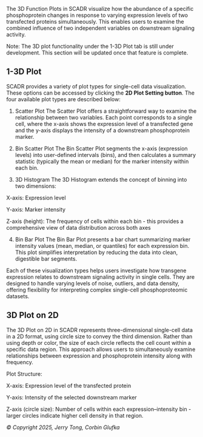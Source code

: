The 3D Function Plots in SCADR visualize how the abundance of a specific phosphoprotein changes in response to varying expression levels of two transfected proteins simultaneously. This enables users to examine the combined influence of two independent variables on downstream signaling activity.

Note: The 3D plot functionality under the 1-3D Plot tab is still under development. This section will be updated once that feature is complete.

## 1-3D Plot
SCADR provides a variety of plot types for single-cell data visualization. These options can be accessed by clicking the **2D Plot Setting button**. The four available plot types are described below:

1. Scatter Plot
The Scatter Plot offers a straightforward way to examine the relationship between two variables. Each point corresponds to a single cell, where the x-axis shows the expression level of a transfected gene and the y-axis displays the intensity of a downstream phosphoprotein marker.

2. Bin Scatter Plot
The Bin Scatter Plot segments the x-axis (expression levels) into user-defined intervals (bins), and then calculates a summary statistic (typically the mean or median) for the marker intensity within each bin.

3. 3D Histogram
The 3D Histogram extends the concept of binning into two dimensions:

X-axis: Expression level

Y-axis: Marker intensity

Z-axis (height): The frequency of cells within each bin - this provides a comprehensive view of data distribution across both axes

4. Bin Bar Plot
The Bin Bar Plot presents a bar chart summarizing marker intensity values (mean, median, or quantiles) for each expression bin. This plot simplifies interpretation by reducing the data into clean, digestible bar segments.

Each of these visualization types helps users investigate how transgene expression relates to downstream signaling activity in single cells. They are designed to handle varying levels of noise, outliers, and data density, offering flexibility for interpreting complex single-cell phosphoproteomic datasets.

## 3D Plot on 2D
The 3D Plot on 2D in SCADR represents three-dimensional single-cell data in a 2D format, using circle size to convey the third dimension. Rather than using depth or color, the size of each circle reflects the cell count within a specific data region. This approach allows users to simultaneously examine relationships between expression and phosphoprotein intensity along with frequency.

Plot Structure:

X-axis: Expression level of the transfected protein

Y-axis: Intensity of the selected downstream marker

Z-axis (circle size): Number of cells within each expression–intensity bin - larger circles indicate higher cell density in that region.


*© Copyright 2025, Jerry Tong, Corbin Glufka*
